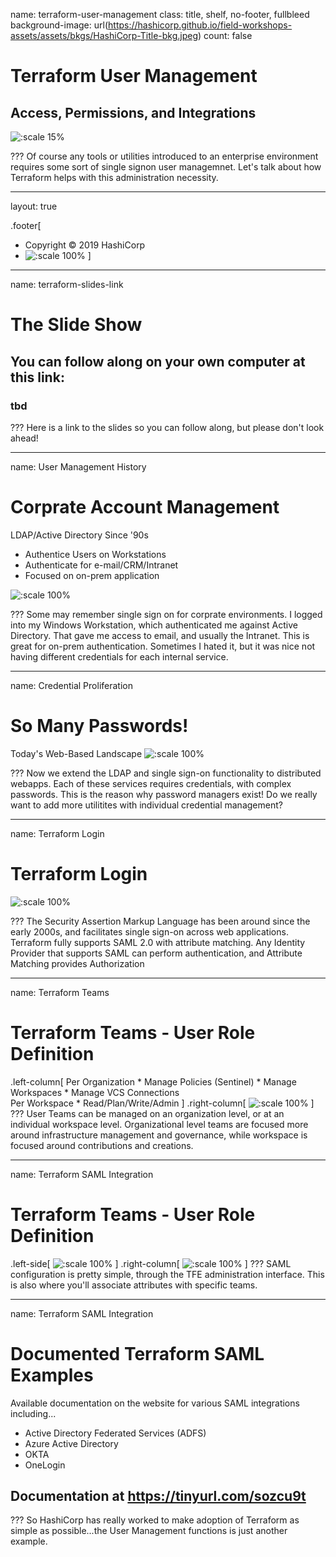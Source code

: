 name: terraform-user-management
class: title, shelf, no-footer, fullbleed
background-image: url(https://hashicorp.github.io/field-workshops-assets/assets/bkgs/HashiCorp-Title-bkg.jpeg)
count: false

# Terraform User Management
## Access, Permissions, and Integrations

![:scale 15%](https://hashicorp.github.io/field-workshops-assets/assets/logos/logo_terraform.png)

???
Of course any tools or utilities introduced to an enterprise environment requires some sort of single signon user managemnet.  Let's talk about how Terraform helps with this administration necessity.

---
layout: true

.footer[
- Copyright © 2019 HashiCorp
- ![:scale 100%](https://hashicorp.github.io/field-workshops-assets/assets/logos/HashiCorp_Icon_Black.svg)
]


---
name: terraform-slides-link
# The Slide Show
## You can follow along on your own computer at this link:
### tbd

???
Here is a link to the slides so you can follow along, but please don't look ahead!

---
name: User Management History
# Corprate Account Management
LDAP/Active Directory Since '90s
* Authentice Users on Workstations
* Authenticate for e-mail/CRM/Intranet
* Focused on on-prem application

![:scale 100%](images/ldap-ad.png)

???
Some may remember single sign on for corprate environments.  I logged into my Windows Workstation, which authenticated me against Active Directory.  That gave me access to email, and usually the Intranet.  This is great for on-prem authentication.  Sometimes I hated it, but it was nice not having different credentials for each internal service.

---
name: Credential Proliferation
# So Many Passwords!

Today's Web-Based Landscape
![:scale 100%](images/UserManagement-1.png)

???
Now we extend the LDAP and single sign-on functionality to distributed webapps.  Each of these services requires credentials, with complex passwords.  This is the reason why password managers exist!  Do we really want to add more utilitites with individual credential management?

---
name: Terraform Login
# Terraform Login

![:scale 100%](images/TerraformLogin.png)

???
The Security Assertion Markup Language has been around since the early 2000s, and facilitates single sign-on across web applications.  Terraform fully supports SAML 2.0 with attribute matching.  Any Identity Provider that supports SAML can perform authentication, and Attribute Matching provides Authorization

---
name: Terraform Teams
# Terraform Teams - User Role Definition
.left-column[
    Per Organization
    * Manage Policies (Sentinel)
    * Manage Workspaces
    * Manage VCS Connections
    <br>
    Per Workspace
    * Read/Plan/Write/Admin
]
.right-column[
![:scale 100%](images/TFE-Team-Management.png)
]
???
User Teams can be managed on an organization level, or at an individual workspace level.  Organizational level teams are focused more around infrastructure management and governance, while workspace is focused around contributions and creations.

---
name: Terraform SAML Integration
# Terraform Teams - User Role Definition
.left-side[
![:scale 100%](images/TFE-SAML-1.png)
]
.right-column[
![:scale 100%](images/TFE-SAML-2.png)
]
???
SAML configuration is pretty simple, through the TFE administration interface.  This is also where you'll associate attributes with specific teams.

---
name: Terraform SAML Integration
# Documented Terraform SAML Examples
Available documentation on the website for various SAML integrations including...
* Active Directory Federated Services (ADFS)
* Azure Active Directory
* OKTA
* OneLogin

## Documentation at https://tinyurl.com/sozcu9t
???
So HashiCorp has really worked to make adoption of Terraform as simple as possible...the User Management functions is just another example.
